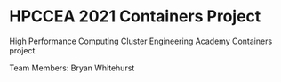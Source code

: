 # HPCCEA 2021 Containers Project
High Performance Computing Cluster Engineering Academy Containers project

Team Members:
Bryan Whitehurst
